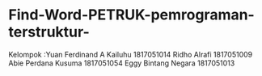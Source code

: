 # Find-Word-PETRUK-pemrograman-terstruktur-
Kelompok :Yuan Ferdinand A Kailuhu      1817051014
          Ridho Alrafi                  1817051009
          Abie Perdana Kusuma           1817051054
          Eggy Bintang Negara           1817051013
